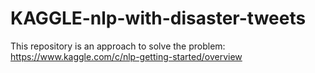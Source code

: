 # KAGGLE-nlp-with-disaster-tweets

This repository is an approach to solve the problem: https://www.kaggle.com/c/nlp-getting-started/overview
